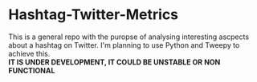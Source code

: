 # Hashtag-Twitter-Metrics
This is a general repo with the puropse of analysing interesting ascpects about a hashtag on Twitter. I'm planning to use Python and Tweepy to achieve this.  
**__IT IS UNDER DEVELOPMENT, IT COULD BE UNSTABLE OR NON FUNCTIONAL__**
